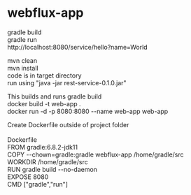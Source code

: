 # webflux-app

<p>
gradle build <br/>
gradle run <br/>
http://localhost:8080/service/hello?name=World <br/>
</p>
<p>
mvn clean <br/>
mvn install <br/>
code is in target directory <br/>
run using "java -jar rest-service-0.1.0.jar" <br/>
</p>
<p>
This builds and runs gradle build <br/>
docker build -t web-app .  <br/>
docker run -d -p 8080:8080 --name web-app web-app <br/>
</p>
<p>
Create Dockerfile outside of project folder <br/>
 <br/>
Dockerfile<br/>
FROM gradle:6.8.2-jdk11  <br/>
COPY --chown=gradle:gradle webflux-app /home/gradle/src  <br/>
WORKDIR /home/gradle/src  <br/>
RUN gradle build --no-daemon  <br/>
EXPOSE 8080  <br/>
CMD ["gradle","run"]  <br/>
  
</p>
